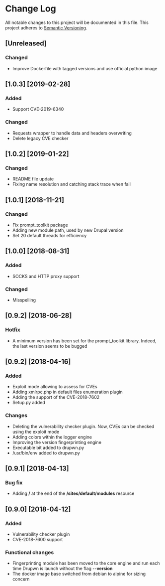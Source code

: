 # Change Log

All notable changes to this project will be documented in this file.
This project adheres to [Semantic Versioning](http://semver.org/).

## [Unreleased]

### Changed

* Improve Dockerfile with tagged versions and use official python image

## [1.0.3] [2019-02-28]

### Added

* Support CVE-2019-6340

### Changed

* Requests wrapper to handle data and headers overwriting
* Delete legacy CVE checker

## [1.0.2] [2019-01-22]

### Changed

* README file update
* Fixing name resolution and catching stack trace when fail

## [1.0.1] [2018-11-21]

### Changed

* Fix prompt_toolkit package
* Adding new module path, used by new Drupal version
* Set 20 default threads for efficiency


## [1.0.0] [2018-08-31]

### Added

* SOCKS and HTTP proxy support

### Changed

* Misspelling

## [0.9.2] [2018-06-28]

### Hotfix

* A minimum version has been set for the prompt_toolkit library. Indeed, the last version seems to be bugged

## [0.9.2] [2018-04-16]

### Added

* Exploit mode allowing to assess for CVEs
* Adding xmlrpc.php in default files enumeration plugin
* Adding the support of the CVE-2018-7602
* Setup.py added

### Changes

* Deleting the vulnerability checker plugin. Now, CVEs can be checked using the exploit mode
* Adding colors within the logger engine
* Improving the version fingerprinting engine
* Executable bit added to drupwn.py
* /usr/bin/env added to drupwn.py

## [0.9.1] [2018-04-13]

### Bug fix

* Adding **/** at the end of the **/sites/default/modules** resource

## [0.9.0] [2018-04-12]

### Added

* Vulnerability checker plugin
* CVE-2018-7600 support

### Functional changes

* Fingerprinting module has been moved to the core engine and run each time Drupwn is launch without the flag **--version**
* The docker image base switched from debian to alpine for sizing concern
